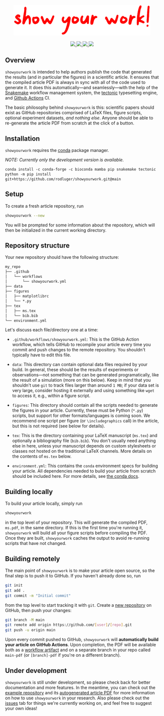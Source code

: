 <p align="center">
  <img width = "450" src="./showyourwork.png" alt="showyourwork"/>
  <br>
  <br>
  <a href="https://github.com/rodluger/showyourwork/actions/workflows/test_dispatch.yml">
    <img src="https://github.com/rodluger/showyourwork/actions/workflows/test_dispatch.yml/badge.svg"/>
  </a>
  <a href="https://github.com/rodluger/showyourwork/actions/workflows/test_receive.yml">
    <img src="https://github.com/rodluger/showyourwork/actions/workflows/test_receive.yml/badge.svg"/>
  </a>
  <a href="https://github.com/rodluger/showyourwork-example">
    <img src="https://img.shields.io/static/v1?label=example&message=repo&color=blue"/>
  </a>
  <a href="https://github.com/rodluger/showyourwork-example/raw/main-pdf/ms.pdf">
    <img src="https://img.shields.io/static/v1?label=example&message=pdf&color=blue"/>
  </a>
</p>

## Overview

`showyourwork` is intended to help authors publish the code that generated the results (and in particular the figures) in a scientific article. It ensures that the compiled article PDF is always in sync with all of the code used to generate it. It does this automatically—and seamlessly—with the help of the [Snakemake](https://snakemake.readthedocs.io) workflow management system, the [tectonic](https://tectonic-typesetting.github.io) typesetting engine, and [Github Actions](https://github.com/features/actions) CI.

The basic philosophy behind `showyourwork` is this: scientific papers should exist as GitHub repositories comprised of LaTeX files, figure scripts, optional experiment datasets, _and nothing else_. Anyone should be able to re-generate the article PDF from scratch at the click of a button.

## Installation

`showyourwork` requires the [conda](https://www.anaconda.com/products/individual) package manager.

_NOTE: Currently only the development version is available._

```
conda install -c conda-forge -c bioconda mamba pip snakemake tectonic
python -m pip install git+https://github.com/rodluger/showyourwork.git@main
```

## Setup

To create a fresh article repository, run

```bash
showyourwork --new
```

You will be prompted for some information about the repository, which will then be initialized in the current working directory.

## Repository structure

Your new repository should have the following structure:

```
my_repo
├── .github
│   └── workflows
│       └── showyourwork.yml
├── data
├── figures
│   ├── matplotlibrc
│   └── *.py
├── tex
│   ├── ms.tex
│   └── bib.bib
└── environment.yml
```

Let's discuss each file/directory one at a time:

- `.github/workflows/showyourwork.yml`: This is the GitHub Action workflow, which tells GitHub to recompile your article every time you commit and push changes to the remote repository. You shouldn't typically have to edit this file.

- `data`: This directory can contain optional data files required by your build. In general, these should be the results of experiments or observations—not something that can be generated programatically, like the result of a simulation (more on this below). Keep in mind that you shouldn't use `git` to track files larger than around `1 MB`; if your data set is very large, consider hosting it externally and using something like `wget` to access it, e.g., within a figure script.

- `figures`: This directory should contain all the scripts needed to generate the figures in your article. Currently, these must be Python (`*.py`) scripts, but support for other formats/languages is coming soon. We recommend one script per figure (or `\includegraphics` call) in the article, but this is not required (see below for details).

- `tex`: This is the directory containing your LaTeX manuscript (`ms.tex`) and optionally a bibliography file (`bib.bib`). You don't usually need anything else in here, unless your manuscript depends on custom stylesheets or classes not hosted on the traditional LaTeX channels. More details on the contents of `ms.tex` below.

- `environment.yml`: This contains the `conda` environment specs for building your article. All dependencies needed to build your article from scratch should be included here. For more details, see [the conda docs](https://conda.io/projects/conda/en/latest/user-guide/tasks/manage-environments.html#create-env-file-manually).

## Building locally

To build your article locally, simply run

```bash
showyourwork
```

in the top level of your repository. This will generate the compiled PDF, `ms.pdf`, in the same directory. If this is the first time you're running it, `showyourwork` will build all your figure scripts before compiling the PDF. Once they are built, `showyourwork` caches the output to avoid re-running scripts that have not changed.

## Building remotely

The main point of `showyourwork` is to make your article open source, so the final step is to push it to GitHub. If you haven't already done so, run

```bash
git init
git add .
git commit -m "Initial commit"
```

from the top level to start tracking it with `git`. Create a [new repository](https://github.com/new) on GitHub, then push your changes:

```bash
git branch -M main
git remote add origin https://github.com/[user]/[repo].git
git push -u origin main
```

Upon every commit pushed to GitHub, `showyourwork` will **automatically build your article on GitHub Actions**. Upon completion, the PDF will be available both as a [workflow artifact](https://docs.github.com/en/actions/managing-workflow-runs/downloading-workflow-artifacts) and on a separate branch in your repo called `main-pdf` (or `[branch]-pdf` if you're on a different branch).

## Under development

`showyourwork` is still under development, so please check back for better documentation and more features. In the meantime, you can check out the [example repository](https://github.com/rodluger/showyourwork-example) and its [autogenerated article PDF](https://github.com/rodluger/showyourwork-example/raw/main-pdf/ms.pdf) for more information on how to use `showyourwork` in your research. Also please check out the [issues](https://github.com/rodluger/showyourwork/issues) tab for things we're currently working on, and feel free to suggest your own ideas!
